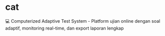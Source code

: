 # cat
💻 Computerized Adaptive Test System - Platform ujian online dengan soal adaptif, monitoring real-time, dan export laporan lengkap
